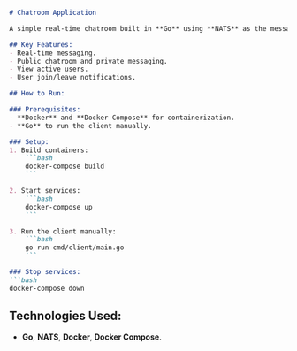```markdown
# Chatroom Application

A simple real-time chatroom built in **Go** using **NATS** as the message broker. It supports public chat, private messages, and user management.

## Key Features:
- Real-time messaging.
- Public chatroom and private messaging.
- View active users.
- User join/leave notifications.

## How to Run:

### Prerequisites:
- **Docker** and **Docker Compose** for containerization.
- **Go** to run the client manually.

### Setup:
1. Build containers:
    ```bash
    docker-compose build
    ```

2. Start services:
    ```bash
    docker-compose up
    ```

3. Run the client manually:
    ```bash
    go run cmd/client/main.go
    ```

### Stop services:
```bash
docker-compose down
```

## Technologies Used:
- **Go**, **NATS**, **Docker**, **Docker Compose**.

